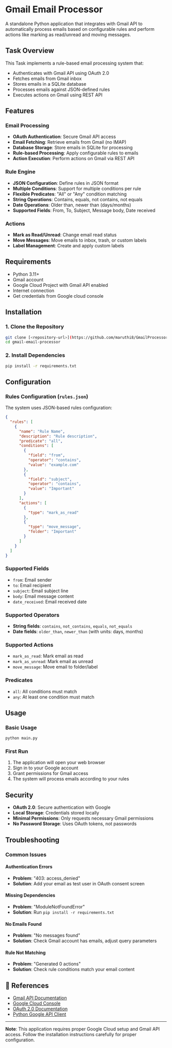 # Gmail Email Processor

A standalone Python application that integrates with Gmail API to automatically process emails based on configurable rules and perform actions like marking as read/unread and moving messages.

## Task Overview

This Task implements a rule-based email processing system that:
- Authenticates with Gmail API using OAuth 2.0
- Fetches emails from Gmail inbox
- Stores emails in a SQLite database
- Processes emails against JSON-defined rules
- Executes actions on Gmail using REST API

## Features

### Email Processing
- **OAuth Authentication**: Secure Gmail API access
- **Email Fetching**: Retrieve emails from Gmail (no IMAP)
- **Database Storage**: Store emails in SQLite for processing
- **Rule-based Processing**: Apply configurable rules to emails
- **Action Execution**: Perform actions on Gmail via REST API

### Rule Engine
- **JSON Configuration**: Define rules in JSON format
- **Multiple Conditions**: Support for multiple conditions per rule
- **Flexible Predicates**: "All" or "Any" condition matching
- **String Operations**: Contains, equals, not contains, not equals
- **Date Operations**: Older than, newer than (days/months)
- **Supported Fields**: From, To, Subject, Message body, Date received

### Actions
- **Mark as Read/Unread**: Change email read status
- **Move Messages**: Move emails to inbox, trash, or custom labels
- **Label Management**: Create and apply custom labels

## Requirements

- Python 3.11+
- Gmail account
- Google Cloud Project with Gmail API enabled
- Internet connection
- Get credentials from Google cloud console

## Installation

### 1. Clone the Repository
```bash
git clone [<repository-url>](https://github.com/maruthi8/GmailProcessor.git)
cd gmail-email-processor
```

### 2. Install Dependencies
```bash
pip install -r requirements.txt
```

## Configuration

### Rules Configuration (`rules.json`)

The system uses JSON-based rules configuration:

```json
{
  "rules": [
    {
      "name": "Rule Name",
      "description": "Rule description",
      "predicate": "all",
      "conditions": [
        {
          "field": "from",
          "operator": "contains",
          "value": "example.com"
        },
        {
          "field": "subject",
          "operator": "contains",
          "value": "Important"
        }
      ],
      "actions": [
        {
          "type": "mark_as_read"
        },
        {
          "type": "move_message",
          "folder": "Important"
        }
      ]
    }
  ]
}
```

### Supported Fields
- `from`: Email sender
- `to`: Email recipient
- `subject`: Email subject line
- `body`: Email message content
- `date_received`: Email received date

### Supported Operators
- **String fields**: `contains`, `not_contains`, `equals`, `not_equals`
- **Date fields**: `older_than`, `newer_than` (with units: days, months)

### Supported Actions
- `mark_as_read`: Mark email as read
- `mark_as_unread`: Mark email as unread
- `move_message`: Move email to folder/label

### Predicates
- `all`: All conditions must match
- `any`: At least one condition must match

## Usage

### Basic Usage
```bash
python main.py
```

### First Run
1. The application will open your web browser
2. Sign in to your Google account
3. Grant permissions for Gmail access
4. The system will process emails according to your rules

## Security

- **OAuth 2.0**: Secure authentication with Google
- **Local Storage**: Credentials stored locally
- **Minimal Permissions**: Only requests necessary Gmail permissions
- **No Password Storage**: Uses OAuth tokens, not passwords

## Troubleshooting

### Common Issues

#### Authentication Errors
- **Problem**: "403: access_denied"
- **Solution**: Add your email as test user in OAuth consent screen

#### Missing Dependencies
- **Problem**: "ModuleNotFoundError"
- **Solution**: Run `pip install -r requirements.txt`

#### No Emails Found
- **Problem**: "No messages found"
- **Solution**: Check Gmail account has emails, adjust query parameters

#### Rule Not Matching
- **Problem**: "Generated 0 actions"
- **Solution**: Check rule conditions match your email content

## 🔗 References

- [Gmail API Documentation](https://developers.google.com/gmail/api)
- [Google Cloud Console](https://console.cloud.google.com/)
- [OAuth 2.0 Documentation](https://developers.google.com/identity/protocols/oauth2)
- [Python Google API Client](https://github.com/googleapis/google-api-python-client)

---

**Note**: This application requires proper Google Cloud setup and Gmail API access. Follow the installation instructions carefully for proper configuration.
